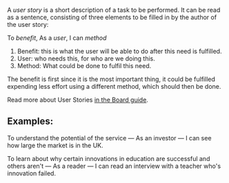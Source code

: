 A *user story* is a short description of a task to be performed.
It can be read as a sentence, consisting of three elements to be filled in by the author of the user story:

To _benefit_, As a _user_, I can _method_
1. Benefit: this is what the user will be able to do after this need is fulfilled.
2. User: who needs this, for who are we doing this.		
3. Method: What could be done to fulfil this need.

The benefit is first since it is the most important thing, it could be fulfilled expending less effort using a different method, which should then be done.

Read more about User Stories [in the Board guide](../board-guide/readme.md#user-story).

## Examples:
To understand the potential of the service — As an investor — I can see how large the market is in the UK.

To learn about why certain innovations in education are successful and others aren't — As a reader — I can read an interview with a teacher who's innovation failed.
